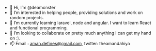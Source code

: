 - 👋 Hi, I’m @deamonster
- 👀 I’m interested in helping people, providing solutions and work on random projects. 
- 🌱 I’m currently learning laravel, node and angular. I want to learn React and functional programming.
- 💞️ I’m looking to collaborate on pretty much anything I can get my hand on :).
- 📫 Email : aman.defines@gmail.com, twitter: theamandahiya

<!---
deamonster/deamonster is a ✨ special ✨ repository because its `README.md` (this file) appears on your GitHub profile.
You can click the Preview link to take a look at your changes.
--->
